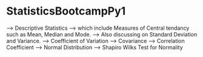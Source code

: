 ﻿# StatisticsBootcampPy1

 --> Descriptive Statistics --> which include Measures of Central tendancy such as Mean, Median and Mode. 
                            --> Also discussing on Standard Deviation and Variance.
                            --> Coefficient of Variation
                            --> Covariance
                            --> Correlation Coefficient
                            --> Normal Distribution
                            --> Shapiro Wilks Test for Normality
